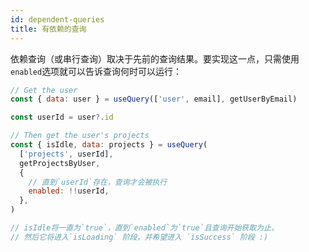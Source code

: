 ```yaml
---
id: dependent-queries
title: 有依赖的查询
---
```


依赖查询（或串行查询）取决于先前的查询结果。要实现这一点，只需使用`enabled`选项就可以告诉查询何时可以运行：

```js
// Get the user
const { data: user } = useQuery(['user', email], getUserByEmail)

const userId = user?.id

// Then get the user's projects
const { isIdle, data: projects } = useQuery(
  ['projects', userId],
  getProjectsByUser,
  {
    // 直到`userId`存在，查询才会被执行
    enabled: !!userId,
  },
)

// isIdle将一直为`true`，直到`enabled`为`true`且查询开始获取为止。
// 然后它将进入`isLoading` 阶段，并希望进入 `isSuccess` 阶段 :)
```
